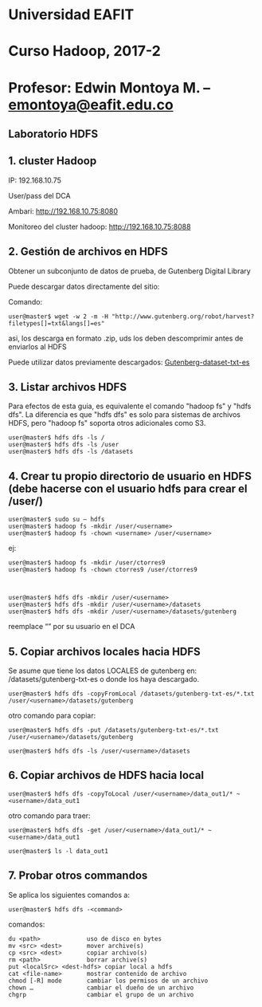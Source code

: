 # Universidad EAFIT
# Curso Hadoop, 2017-2
# Profesor: Edwin Montoya M. – emontoya@eafit.edu.co

## Laboratorio HDFS

## 1. cluster Hadoop

IP: 192.168.10.75

User/pass del DCA

Ambari: http://192.168.10.75:8080

Monitoreo del cluster hadoop: http://192.168.10.75:8088

## 2. Gestión de archivos en HDFS

Obtener un subconjunto de datos de prueba, de Gutenberg Digital Library

Puede descargar datos directamente del sitio:

Comando:

    user@master$ wget -w 2 -m -H "http://www.gutenberg.org/robot/harvest?filetypes[]=txt&langs[]=es"


asi, los descarga en formato .zip, uds los deben descomprimir antes de enviarlos al HDFS

Puede utilizar datos previamente descargados:
[Gutenberg-dataset-txt-es](datasets/gutenberg-txt-es.zip)

## 3. Listar archivos HDFS

Para efectos de esta guia, es equivalente el comando "hadoop fs" y "hdfs dfs". La diferencia es que "hdfs dfs" es solo para sistemas de archivos HDFS, pero "hadoop fs" soporta otros adicionales como S3.

    user@master$ hdfs dfs -ls /
    user@master$ hdfs dfs -ls /user
    user@master$ hdfs dfs -ls /datasets

## 4. Crear tu propio directorio de usuario en HDFS (debe hacerse con el usuario hdfs para crear el /user/<username>)

    user@master$ sudo su – hdfs
    user@master$ hadoop fs -mkdir /user/<username>
    user@master$ hadoop fs -chown <username> /user/<username>

ej:

    user@master$ hadoop fs -mkdir /user/ctorres9
    user@master$ hadoop fs -chown ctorres9 /user/ctorres9



    user@master$ hdfs dfs -mkdir /user/<username>
    user@master$ hdfs dfs -mkdir /user/<username>/datasets
    user@master$ hdfs dfs -mkdir /user/<username>/datasets/gutenberg

reemplace “<username>” por su usuario en el DCA

## 5. Copiar archivos locales hacia HDFS

Se asume que tiene los datos LOCALES de gutenberg en: /datasets/gutenberg-txt-es o donde los haya descargado.

    user@master$ hdfs dfs -copyFromLocal /datasets/gutenberg-txt-es/*.txt /user/<username>/datasets/gutenberg

otro comando para copiar:

    user@master$ hdfs dfs -put /datasets/gutenberg-txt-es/*.txt /user/<username>/datasets/gutenberg

    user@master$ hdfs dfs -ls /user/<username>/datasets

## 6. Copiar archivos de HDFS hacia local

    user@master$ hdfs dfs -copyToLocal /user/<username>/data_out1/* ~<username>/data_out1

otro comando para traer:

    user@master$ hdfs dfs -get /user/<username>/data_out1/* ~<username>/data_out1

    user@master$ ls -l data_out1

## 7. Probar otros commandos

Se aplica los siguientes comandos a:

    user@master$ hdfs dfs -<command>

comandos:

    du <path>             uso de disco en bytes
    mv <src> <dest>       mover archive(s)
    cp <src> <dest>       copiar archivo(s)
    rm <path>             borrar archive(s)
    put <localSrc> <dest-hdfs> copiar local a hdfs
    cat <file-name>       mostrar contenido de archivo
    chmod [-R] mode       cambiar los permisos de un archivo
    chown …               cambiar el dueño de un archivo
    chgrp                 cambiar el grupo de un archivo
